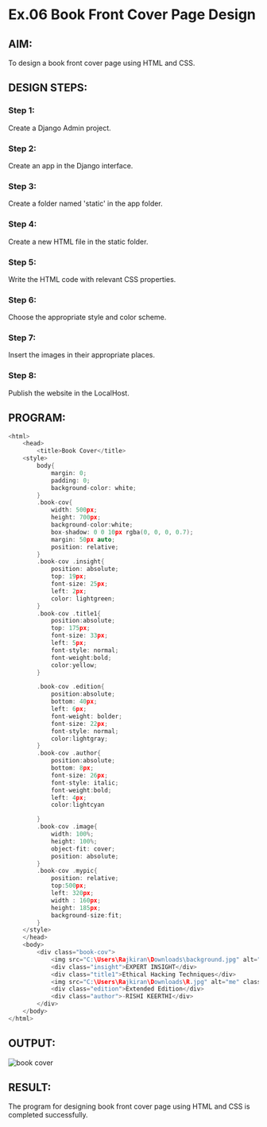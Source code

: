 # Ex.06 Book Front Cover Page Design


## AIM:
To design a book front cover page using HTML and CSS.

## DESIGN STEPS:

### Step 1:
Create a Django Admin project.

### Step 2:
Create an app in the Django interface.

### Step 3:
Create a folder named 'static' in the app folder.

### Step 4:
Create a new HTML file in the static folder.

### Step 5:
Write the HTML code with relevant CSS properties.

### Step 6:
Choose the appropriate style and color scheme.

### Step 7:
Insert the images in their appropriate places.

### Step 8:
Publish the website in the LocalHost.

## PROGRAM:
```C
<html>
    <head>
        <title>Book Cover</title>
    <style>
        body{
            margin: 0;
            padding: 0;
            background-color: white;
        }
        .book-cov{
            width: 500px;
            height: 700px;
            background-color:white;
            box-shadow: 0 0 10px rgba(0, 0, 0, 0.7);
            margin: 50px auto;
            position: relative;
        }
        .book-cov .insight{
            position: absolute;
            top: 19px;
            font-size: 25px;
            left: 2px;
            color: lightgreen;
        }
        .book-cov .title1{
            position:absolute;
            top: 175px;
            font-size: 33px;
            left: 5px;
            font-style: normal;
            font-weight:bold;
            color:yellow;
        }

        .book-cov .edition{
            position:absolute;
            bottom: 40px;
            left: 6px;
            font-weight: bolder;
            font-size: 22px;
            font-style: normal;
            color:lightgray;
        }
        .book-cov .author{
            position:absolute;
            bottom: 8px;
            font-size: 26px;
            font-style: italic;
            font-weight:bold;
            left: 4px;
            color:lightcyan

        }
        .book-cov .image{
            width: 100%;
            height: 100%;
            object-fit: cover;
            position: absolute;
        }
        .book-cov .mypic{
            position: relative;
            top:500px;
            left: 320px;
            width : 160px;
            height: 185px;
            background-size:fit;
        }
    </style>
    </head>
    <body>
        <div class="book-cov">
            <img src="C:\Users\Rajkiran\Downloads\background.jpg" alt="imgcov" class="image">
            <div class="insight">EXPERT INSIGHT</div>
            <div class="title1">Ethical Hacking Techniques</div>
            <img src="C:\Users\Rajkiran\Downloads\R.jpg" alt="me" class="mypic">
            <div class="edition">Extended Edition</div>
            <div class="author">-RISHI KEERTHI</div>
        </div>
    </body>
</html>
```


## OUTPUT:
![book cover](https://github.com/RISHIKEERTHI14605/cover/assets/147148903/6068d568-ea8e-4132-b648-c0d0f972afd4)



## RESULT:
The program for designing book front cover page using HTML and CSS is completed successfully.
